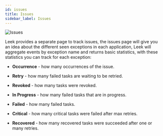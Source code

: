 ```yaml
---
id: issues
title: Issues
sidebar_label: Issues
---
```


![Issues](/img/docs/issues.png)

Leek provides a separate page to track issues, the issues page will give you an idea about the different seen exceptions 
in each application, Leek will aggregate events by exception name and returns basic statistics, with these statistics 
you can track for each exception:

- **Occurrence** - how many occurrences of the issue.

- **Retry** - how many failed tasks are waiting to be retried.

- **Revoked** - how many tasks were revoked.

- **In Progress** - how many failed tasks that are in progress.

- **Failed** - how many failed tasks.

- **Critical** - how many critical tasks were failed after max retries.

- **Recovered** - how many recovered tasks were succeeded after one or many retries.
